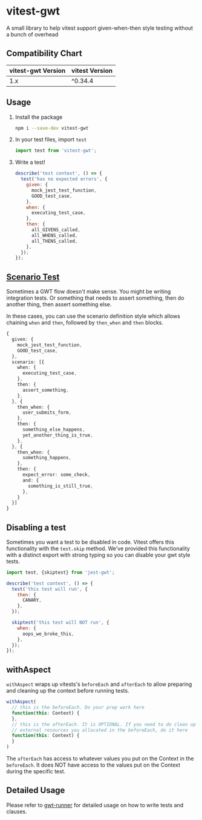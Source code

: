 # vitest-gwt
A small library to help vitest support given-when-then style testing without a
bunch of overhead

## Compatibility Chart

| vitest-gwt Version | vitest Version |
| ---------------- | ------------ |
|       1.x        |  ^0.34.4 |

## Usage

1. Install the package
    ```bash
    npm i --save-dev vitest-gwt
    ```
2. In your test files, import `test`
    ```js
    import test from 'vitest-gwt';
    ```
3. Write a test!
    ```js
    describe('test context', () => {
      test('has no expected errors', {
        given: {
          mock_jest_test_function,
          GOOD_test_case,
        },
        when: {
          executing_test_case,
        },
        then: {
          all_GIVENS_called,
          all_WHENS_called,
          all_THENS_called,
        },
      });
    });
    ```

## [Scenario Test](https://github.com/devzeebo/gwt-runner/blob/main/README.md#scenario-definition)

Sometimes a GWT flow doesn't make sense. You might be writing integration tests.
Or something that needs to assert something, then do another thing, then assert
something else.

In these cases, you can use the scenario definition style which allows chaining
`when` and `then`, followed by `then_when` and `then` blocks.

```ts
{
  given: {
    mock_jest_test_function,
    GOOD_test_case,
  },
  scenario: [{
    when: {
      executing_test_case,
    },
    then: {
      assert_something,
    },
  }, {
    then_when: {
      user_submits_form,
    },
    then: {
      something_else_happens,
      yet_another_thing_is_true,
    },
  }, {
    then_when: {
      something_happens,
    },
    then: {
      expect_error: some_check,
      and: {
        something_is_still_true,
      },
    }
  }]
}
```

## Disabling a test
Sometimes you want a test to be disabled in code. Vitest offers this functionality with
the `test.skip` method. We've provided this functionality with a distinct export with strong typing so you can
disable your gwt style tests.

```js
import test, {skiptest} from 'jest-gwt';

describe('test context', () => {
  test('this test will run', {
    then: {
      CANARY,
    },
  });

  skiptest('this test will NOT run', {
    when: {
      oops_we_broke_this,
    },
  });
});
```

## withAspect

`withAspect` wraps up vitests's `beforeEach` and `afterEach` to allow preparing and
cleaning up the context before running tests.

```js
withAspect(
  // this is the beforeEach. Do your prep work here
  function(this: Context) {
  },
  // this is the afterEach. It is OPTIONAL. If you need to do clean up of
  // external resources you allocated in the beforeEach, do it here
  function(this: Context) {
  }
)
```

The `afterEach` has access to whatever values you put on the Context in the
`beforeEach`. It does NOT have access to the values put on the Context during
the specific test.


## Detailed Usage

Please refer to [gwt-runner](https://github.com/devzeebo/gwt-runner) for
detailed usage on how to write tests and clauses.